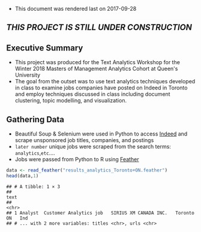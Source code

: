 -   This document was rendered last on 2017-09-28

*THIS PROJECT IS STILL UNDER CONSTRUCTION*
------------------------------------------

Executive Summary
-----------------

-   This project was produced for the Text Analytics Workshop for the Winter 2018 Masters of Management Analytics Cohort at Queen's University
-   The goal from the outset was to use text analytics techniques developed in class to examine jobs companies have posted on Indeed in Toronto and employ techniques discussed in class including document clustering, topic modelling, and visualization.

Gathering Data
--------------

-   Beautiful Soup & Selenium were used in Python to access [Indeed](https://www.indeed.ca/jobs?q=analytics&l=Toronto&start=10 "Indeed:Analytics Jobs in Toronto") and scrape unsponsored job titles, companies, and postings
-   `later number` unique jobs were scraped from the search terms: `analytics`,`etc`....
-   Jobs were passed from Python to R using [Feather](https://blog.rstudio.com/2016/03/29/feather/ "Feather: A Fast On-Disk Format for Data Frames for R and Python, powered by Apache Arrow")

``` r
data <- read_feather("results_analytics_Toronto+ON.feather")
head(data,1)
```

    ## # A tibble: 1 × 3
    ##                                                                          text
    ##                                                                         <chr>
    ## 1 Analyst  Customer Analytics job   SIRIUS XM CANADA INC.   Toronto  ON   Ind
    ## # ... with 2 more variables: titles <chr>, urls <chr>
